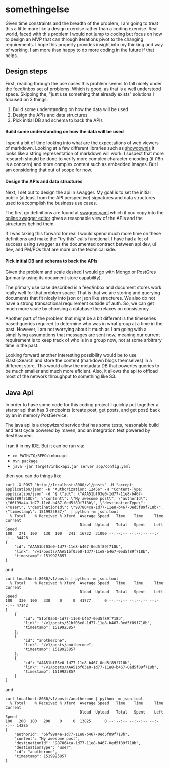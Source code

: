 # somethingelse


Given time constraints and the breadth of the problem, I am going to treat this a little more like a design exercise rather than a coding exercise.  Real world, faced with this problem I would not jump to coding but focus on how to design an MVP that can through iterations pivot to the changing requirements.  I hope this properly provides insight into my thinking and way of working.  I am more than happy to do more coding in the future if that helps.


## Design steps
First, reading through the use cases this problem seems to fall nicely under the feed/inbox set of problems.  Which is good, as that is a well understood space.  Skipping the, "just use something that already exists" solutions I focused on 3 things:
1.	Build some understanding on how the data will be used
2.	Design the APIs and data structures 
3.	Pick initial DB and schema to back the APIs

#### Build some understanding on how the data will be used

I spent a bit of time looking into what are the expectations of web viewers of markdown.  Looking at a few different libraries such as [showdownjs](https://github.com/showdownjs/showdown) it looks like a string representation of markdown will work.  I suspect that more research should be done to verify more complex character encoding (if i18n is a concern) and more complex content such as embedded images.  But I am considering that out of scope for now.

#### Design the APIs and data structures

Next, I set out to design the api in swagger.  My goal is to set the initial public (at least from the API perspective) signatures and data structures used to accomplish the business use cases.

The first go definitions are found at [swagger.yaml](https://github.com/randith/somethingelse/blob/master/swagger.yaml) which if you copy into the [online swagger editor](https://editor.swagger.io/) gives a reasonable view of the APIs and the structures behind them.

If I was taking this forward for real I would spend much more time on these definitions and make the "try this" calls functional.  I have had a lot of success using swagger as the documented contract between api dev, ui dev, and PM/POs that are more on the technical side.

#### Pick initial DB and schema to back the APIs

Given the problem and scale desired I would go with Mongo or PostGres (primarily using its document store capability).

The primary use case described is a feed/inbox and document stores work really well for that problem space.  That is that we are storing and querying documents that fit nicely into json or json like structures.  We also do not have a strong transactional requirement outside of auth.  So, we can get much more scale by choosing a database the relaxes on consistency.

Another part of the problem that might be a bit different is the timeseries based queries required to determine who was in what group at a time in the past.  However, I am not worrying about it much as I am going with a simplifying assumptions that messages are sent now, meaning our current requirement is to keep track of who is in a group now, not at some arbitrary time in the past.

Looking forward another interesting possibility would be to use ElasticSearch and store the content (markdown blogs themselves) in a different store.  This would allow the metadata DB that poweries queries to be much smaller and much more eficient.  Also, it allows the api to offload most of the network throughput to something like S3.
 
 
## Java Api

In order to have some code for this coding project I quickly put together a starter api that has 3 endpoints (create post, get posts, and get post) back by an in memory PostService.

The java api is a dropwizard service that has some tests, reasonable build and test cycle powered by maven, and an integration test powered by RestAssured.

I ran it in my IDE.  But it can be run via:
* ```cd PATH/TO/REPO/inboxapi```
* ```mvn package```
* ```java -jar target/inboxapi.jar server app/config.yaml```

then you can do things like

```
curl -X POST "http://localhost:8080/v1/posts" -H "accept: application/json" -H "Authorization: 12456" -H "Content-Type: application/json" -d "{ \"id\": \"AAA51bf03e0-1d77-11e8-b467-0ed5f89f718b\", \"content\": \"My awesome post\", \"authorId\": \"66f99a4a-1d77-11e8-b467-0ed5f89f718b\", \"destinationType\": \"user\", \"destinationId\": \"987864ca-1d77-11e8-b467-0ed5f89f718b\", \"timestamp\": 1519925857}"  | python -m json.tool
  % Total    % Received % Xferd  Average Speed   Time    Time     Time  Current
                                 Dload  Upload   Total   Spent    Left  Speed
100   371  100   130  100   241  16722  31000 --:--:-- --:--:-- --:--:-- 34428
{
    "id": "AAA51bf03e0-1d77-11e8-b467-0ed5f89f718b",
    "link": "/v1/posts/AAA51bf03e0-1d77-11e8-b467-0ed5f89f718b",
    "timestamp": 1519925857
}
```

and 

```
curl localhost:8080/v1/posts | python -m json.tool
  % Total    % Received % Xferd  Average Speed   Time    Time     Time  Current
                                 Dload  Upload   Total   Spent    Left  Speed
100   330  100   330    0     0  41777      0 --:--:-- --:--:-- --:--:-- 47142
[
    {
        "id": "51bf03e0-1d77-11e8-b467-0ed5f89f718b",
        "link": "/v1/posts/51bf03e0-1d77-11e8-b467-0ed5f89f718b",
        "timestamp": 1519925857
    },
    {
        "id": "anotherone",
        "link": "/v1/posts/anotherone",
        "timestamp": 1519925857
    },
    {
        "id": "AAA51bf03e0-1d77-11e8-b467-0ed5f89f718b",
        "link": "/v1/posts/AAA51bf03e0-1d77-11e8-b467-0ed5f89f718b",
        "timestamp": 1519925857
    }
]
```

and

```
curl localhost:8080/v1/posts/anotherone | python -m json.tool
  % Total    % Received % Xferd  Average Speed   Time    Time     Time  Current
                                 Dload  Upload   Total   Spent    Left  Speed
100   200  100   200    0     0  13825      0 --:--:-- --:--:-- --:--:-- 14285
{
    "authorId": "66f99a4a-1d77-11e8-b467-0ed5f89f718b",
    "content": "My awesome post",
    "destinationId": "987864ca-1d77-11e8-b467-0ed5f89f718b",
    "destinationType": "user",
    "id": "anotherone",
    "timestamp": 1519925857
}
```
